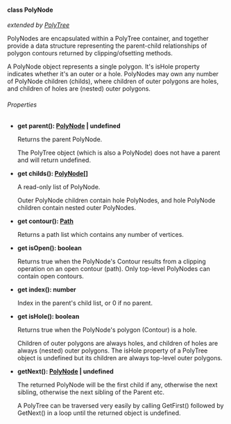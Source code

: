 #### class PolyNode
_extended by [PolyTree](./PolyTree.md)_

PolyNodes are encapsulated within a PolyTree container, and together provide a data structure representing the parent-child relationships of polygon
contours returned by clipping/ofsetting methods.

A PolyNode object represents a single polygon. It's isHole property indicates whether it's an outer or a hole. PolyNodes may own any number of PolyNode
children (childs), where children of outer polygons are holes, and children of holes are (nested) outer polygons.

###### Properties

* **get parent(): [PolyNode](./PolyNode.md) | undefined**

    Returns the parent PolyNode.
    
    The PolyTree object (which is also a PolyNode) does not have a parent and will return undefined.

* **get childs(): [PolyNode](./PolyNode.md)[]**

    A read-only list of PolyNode.
    
    Outer PolyNode children contain hole PolyNodes, and hole PolyNode children contain nested outer PolyNodes.

* **get contour(): [Path](./Path.md)**

    Returns a path list which contains any number of vertices.

* **get isOpen(): boolean**

    Returns true when the PolyNode's Contour results from a clipping operation on an open contour (path). Only top-level PolyNodes can contain open contours.

* **get index(): number**

    Index in the parent's child list, or 0 if no parent.

* **get isHole(): boolean**

    Returns true when the PolyNode's polygon (Contour) is a hole.
    
    Children of outer polygons are always holes, and children of holes are always (nested) outer polygons.
    The isHole property of a PolyTree object is undefined but its children are always top-level outer polygons.

* **getNext(): [PolyNode](./PolyNode.md) | undefined**

    The returned PolyNode will be the first child if any, otherwise the next sibling, otherwise the next sibling of the Parent etc.
    
    A PolyTree can be traversed very easily by calling GetFirst() followed by GetNext() in a loop until the returned object is undefined.
